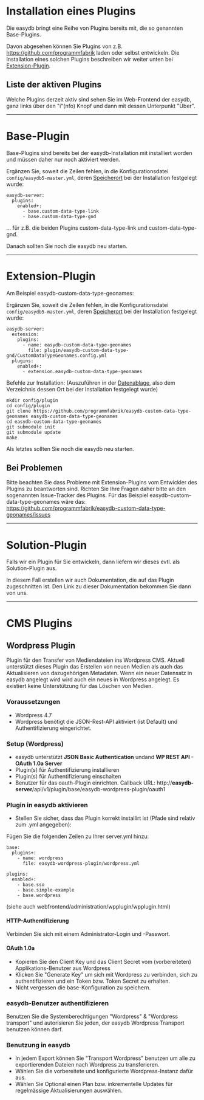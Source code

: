# Installation eines Plugins

Die easydb bringt eine Reihe von Plugins bereits mit, die so genannten Base-Plugins.

Davon abgesehen können Sie Plugins von z.B. https://github.com/programmfabrik laden oder selbst entwickeln. Die Installation eines solchen Plugins beschreiben wir weiter unten bei [Extension-Plugin](#extension-plugin).

## Liste der aktiven Plugins

Welche Plugins derzeit aktiv sind sehen Sie im Web-Frontend der easydb, ganz links über den "i"(nfo) Knopf und dann mit dessen Unterpunkt "Über".

---

# Base-Plugin

Base-Plugins sind bereits bei der easydb-Installation mit installiert worden und müssen daher nur noch aktiviert werden.

Ergänzen Sie, soweit die Zeilen fehlen, in die Konfigurationsdatei `config/easydb5-master.yml`, deren [Speicherort](/sysadmin/installation/installation.html#datenablage-bestimmen) bei der Installation festgelegt wurde:

    easydb-server:
      plugins:
        enabled+:
          - base.custom-data-type-link
          - base.custom-data-type-gnd

... für z.B. die beiden Plugins custom-data-type-link und custom-data-type-gnd.

Danach sollten Sie noch die easydb neu starten.

---

# Extension-Plugin

Am Beispiel easydb-custom-data-type-geonames:

Ergänzen Sie, soweit die Zeilen fehlen, in die Konfigurationsdatei `config/easydb5-master.yml`, deren [Speicherort](/sysadmin/installation/installation.html#datenablage-bestimmen) bei der Installation festgelegt wurde:

    easydb-server:
      extension:
        plugins:
          - name: easydb-custom-data-type-geonames
            file: plugin/easydb-custom-data-type-gnd/CustomDataTypeGeonames.config.yml
      plugins:
        enabled+:
          - extension.easydb-custom-data-type-geonames

Befehle zur Installation: (Auszuführen in der [Datenablage](/sysadmin/installation/installation.html#datenablage-bestimmen), also dem Verzeichnis dessen Ort bei der Installation festgelegt wurde)

    mkdir config/plugin
    cd config/plugin
    git clone https://github.com/programmfabrik/easydb-custom-data-type-geonames easydb-custom-data-type-geonames
    cd easydb-custom-data-type-geonames
    git submodule init
    git submodule update
    make

Als letztes sollten Sie noch die easydb neu starten.

## Bei Problemen

Bitte beachten Sie dass Probleme mit Extension-Plugins vom Entwickler des Plugins zu beantworten sind. Richten Sie Ihre Fragen daher bitte an den sogenannten Issue-Tracker des Plugins. Für das Beispiel easydb-custom-data-type-geonames wäre das: https://github.com/programmfabrik/easydb-custom-data-type-geonames/issues

---

# Solution-Plugin

Falls wir ein Plugin für Sie entwickeln, dann liefern wir dieses evtl. als Solution-Plugin aus.

In diesem Fall erstellen wir auch Dokumentation, die auf das Plugin zugeschnitten ist. Den Link zu dieser Dokumentation bekommen Sie dann von uns.

---

# CMS Plugins

## Wordpress Plugin

Plugin für den Transfer von Mediendateien ins Wordpress CMS. Aktuell unterstützt dieses Plugin das Erstellen von neuen Medien als auch das Aktualisieren von dazugehörigen Metadaten. Wenn ein neuer Datensatz in easydb angelegt wird wird auch ein neues in Wordpress angelegt. Es existiert keine Unterstützung für das Löschen von Medien.

### Voraussetzungen

* Wordpress 4.7
* Wordpress benötigt die JSON-Rest-API aktiviert (ist Default) und Authentifizierung eingerichtet.

### Setup (Wordpress)

* easydb unterstützt **JSON Basic Authentication** undand **WP REST API - OAuth 1.0a Server**
 * Plugin(s) für Authentifizierung installieren
 * Plugin(s) für Authentifizierung einschalten
 * Benutzer für das oauth-Plugin einrichten. Callback URL: http://**easydb-server**/api/v1/plugin/base/easydb-wordpress-plugin/oauth1

### Plugin in easydb aktivieren

* Stellen Sie sicher, dass das Plugin korrekt installirt ist (Pfade sind relativ zum .yml angegeben):

Fügen Sie die folgenden Zeilen zu Ihrer server.yml hinzu:

```
base:
  plugins+:
    - name: wordpress
      file: easydb-wordpress-plugin/wordpress.yml

plugins:
  enabled+:
    - base.sso
    - base.simple-example
    - base.wordpress
```

(siehe auch webfrontend/administration/wpplugin/wpplugin.html)

#### HTTP-Authentifizierung

Verbinden Sie sich mit einem Administrator-Login und -Passwort.

#### OAuth 1.0a

* Kopieren Sie den Client Key und das Client Secret vom (vorbereiteten) Applikations-Benutzer aus Wordpress
* Klicken Sie "Generate Key" um sich mit Wordpress zu verbinden, sich zu authentifizieren und ein Token bzw. Token Secret zu erhalten.
* Nicht vergessen die base-Konfiguration zu speichern.

### easydb-Benutzer authentifizieren

Benutzen Sie die Systemberechtigungen "Wordpress" & "Wordpress transport" und autorisieren Sie jeden, der easydb Wordpress Transport benutzen können darf.

### Benutzung in easydb

* In jedem Export können Sie "Transport Wordpress" benutzen um alle zu exportierenden Dateien nach Wordpress zu transferieren.
* Wählen Sie die vorbereitete und konfigurierte Wordpress-Instanz dafür aus.
* Wählen Sie Optional einen Plan bzw. inkrementelle Updates für regelmässige Aktualisierungen auswählen.





